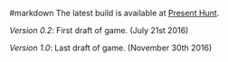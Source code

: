 #markdown
The latest build is available at [Present Hunt](/Users/peter/Sites/Games/Maps/build/index.html).

*Version 0.2*: First draft of game.
(July 21st 2016)

*Version 1.0*: Last draft of game.
(November 30th 2016)
